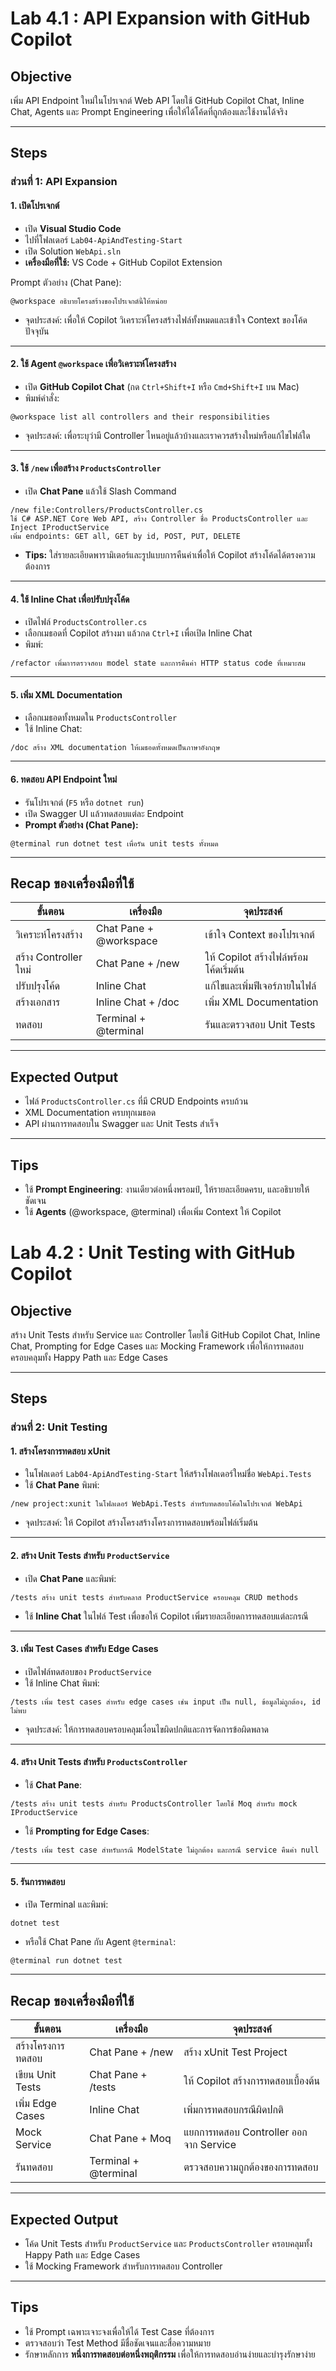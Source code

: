# Lab 4.1 : API Expansion with GitHub Copilot

## Objective

เพิ่ม API Endpoint ใหม่ในโปรเจกต์ Web API โดยใช้ GitHub Copilot Chat, Inline Chat, Agents และ Prompt Engineering เพื่อให้ได้โค้ดที่ถูกต้องและใช้งานได้จริง

---

## Steps

### **ส่วนที่ 1: API Expansion**

#### 1. เปิดโปรเจกต์

* เปิด **Visual Studio Code**
* ไปที่โฟลเดอร์ `Lab04-ApiAndTesting-Start`
* เปิด Solution `WebApi.sln`
* **เครื่องมือที่ใช้:** VS Code + GitHub Copilot Extension

Prompt ตัวอย่าง (Chat Pane):

```
@workspace อธิบายโครงสร้างของโปรเจกต์นี้ให้หน่อย
```

* จุดประสงค์: เพื่อให้ Copilot วิเคราะห์โครงสร้างไฟล์ทั้งหมดและเข้าใจ Context ของโค้ดปัจจุบัน

---

#### 2. ใช้ Agent `@workspace` เพื่อวิเคราะห์โครงสร้าง

* เปิด **GitHub Copilot Chat** (กด `Ctrl+Shift+I` หรือ `Cmd+Shift+I` บน Mac)
* พิมพ์คำสั่ง:

```
@workspace list all controllers and their responsibilities
```

* จุดประสงค์: เพื่อระบุว่ามี Controller ไหนอยู่แล้วบ้างและเราควรสร้างใหม่หรือแก้ไขไฟล์ใด

---

#### 3. ใช้ `/new` เพื่อสร้าง `ProductsController`

* เปิด **Chat Pane** แล้วใช้ Slash Command

```
/new file:Controllers/ProductsController.cs
ใช้ C# ASP.NET Core Web API, สร้าง Controller ชื่อ ProductsController และ Inject IProductService
เพิ่ม endpoints: GET all, GET by id, POST, PUT, DELETE
```

* **Tips:** ใส่รายละเอียดพารามิเตอร์และรูปแบบการคืนค่าเพื่อให้ Copilot สร้างโค้ดได้ตรงความต้องการ

---

#### 4. ใช้ **Inline Chat** เพื่อปรับปรุงโค้ด

* เปิดไฟล์ `ProductsController.cs`
* เลือกเมธอดที่ Copilot สร้างมา แล้วกด `Ctrl+I` เพื่อเปิด Inline Chat
* พิมพ์:

```
/refactor เพิ่มการตรวจสอบ model state และการคืนค่า HTTP status code ที่เหมาะสม
```

---

#### 5. เพิ่ม XML Documentation

* เลือกเมธอดทั้งหมดใน `ProductsController`
* ใช้ Inline Chat:

```
/doc สร้าง XML documentation ให้เมธอดทั้งหมดเป็นภาษาอังกฤษ
```

---

#### 6. ทดสอบ API Endpoint ใหม่

* รันโปรเจกต์ (`F5` หรือ `dotnet run`)
* เปิด Swagger UI แล้วทดสอบแต่ละ Endpoint
* **Prompt ตัวอย่าง (Chat Pane):**

```
@terminal run dotnet test เพื่อรัน unit tests ทั้งหมด
```

---

## Recap ของเครื่องมือที่ใช้

| ขั้นตอน               | เครื่องมือ             | จุดประสงค์                             |
| --------------------- | ---------------------- | -------------------------------------- |
| วิเคราะห์โครงสร้าง    | Chat Pane + @workspace | เข้าใจ Context ของโปรเจกต์             |
| สร้าง Controller ใหม่ | Chat Pane + /new       | ให้ Copilot สร้างไฟล์พร้อมโค้ดเริ่มต้น |
| ปรับปรุงโค้ด          | Inline Chat            | แก้ไขและเพิ่มฟีเจอร์ภายในไฟล์          |
| สร้างเอกสาร           | Inline Chat + /doc     | เพิ่ม XML Documentation                |
| ทดสอบ                 | Terminal + @terminal   | รันและตรวจสอบ Unit Tests               |

---

## Expected Output

* ไฟล์ `ProductsController.cs` ที่มี CRUD Endpoints ครบถ้วน
* XML Documentation ครบทุกเมธอด
* API ผ่านการทดสอบใน Swagger และ Unit Tests สำเร็จ

---

## Tips

* ใช้ **Prompt Engineering**: งานเดียวต่อหนึ่งพรอมป์, ให้รายละเอียดครบ, และอธิบายให้ชัดเจน
* ใช้ **Agents** (@workspace, @terminal) เพื่อเพิ่ม Context ให้ Copilot


# Lab 4.2 : Unit Testing with GitHub Copilot

## Objective

สร้าง Unit Tests สำหรับ Service และ Controller โดยใช้ GitHub Copilot Chat, Inline Chat, Prompting for Edge Cases และ Mocking Framework เพื่อให้การทดสอบครอบคลุมทั้ง Happy Path และ Edge Cases

---

## Steps

### **ส่วนที่ 2: Unit Testing**

#### 1. สร้างโครงการทดสอบ xUnit

* ในโฟลเดอร์ `Lab04-ApiAndTesting-Start` ให้สร้างโฟลเดอร์ใหม่ชื่อ `WebApi.Tests`
* ใช้ **Chat Pane** พิมพ์:

```
/new project:xunit ในโฟลเดอร์ WebApi.Tests สำหรับทดสอบโค้ดในโปรเจกต์ WebApi
```

* จุดประสงค์: ให้ Copilot สร้างโครงสร้างโครงการทดสอบพร้อมไฟล์เริ่มต้น

---

#### 2. สร้าง Unit Tests สำหรับ `ProductService`

* เปิด **Chat Pane** และพิมพ์:

```
/tests สร้าง unit tests สำหรับคลาส ProductService ครอบคลุม CRUD methods
```

* ใช้ **Inline Chat** ในไฟล์ Test เพื่อขอให้ Copilot เพิ่มรายละเอียดการทดสอบแต่ละกรณี

---

#### 3. เพิ่ม Test Cases สำหรับ Edge Cases

* เปิดไฟล์ทดสอบของ `ProductService`
* ใช้ Inline Chat พิมพ์:

```
/tests เพิ่ม test cases สำหรับ edge cases เช่น input เป็น null, ข้อมูลไม่ถูกต้อง, id ไม่พบ
```

* จุดประสงค์: ให้การทดสอบครอบคลุมเงื่อนไขผิดปกติและการจัดการข้อผิดพลาด

---

#### 4. สร้าง Unit Tests สำหรับ `ProductsController`

* ใช้ **Chat Pane**:

```
/tests สร้าง unit tests สำหรับ ProductsController โดยใช้ Moq สำหรับ mock IProductService
```

* ใช้ **Prompting for Edge Cases**:

```
/tests เพิ่ม test case สำหรับกรณี ModelState ไม่ถูกต้อง และกรณี service คืนค่า null
```

---

#### 5. รันการทดสอบ

* เปิด Terminal และพิมพ์:

```
dotnet test
```

* หรือใช้ Chat Pane กับ Agent `@terminal`:

```
@terminal run dotnet test
```

---

## Recap ของเครื่องมือที่ใช้

| ขั้นตอน           | เครื่องมือ           | จุดประสงค์                            |
| ----------------- | -------------------- | ------------------------------------- |
| สร้างโครงการทดสอบ | Chat Pane + /new     | สร้าง xUnit Test Project              |
| เขียน Unit Tests  | Chat Pane + /tests   | ให้ Copilot สร้างการทดสอบเบื้องต้น    |
| เพิ่ม Edge Cases  | Inline Chat          | เพิ่มการทดสอบกรณีผิดปกติ              |
| Mock Service      | Chat Pane + Moq      | แยกการทดสอบ Controller ออกจาก Service |
| รันทดสอบ          | Terminal + @terminal | ตรวจสอบความถูกต้องของการทดสอบ         |

---

## Expected Output

* โค้ด Unit Tests สำหรับ `ProductService` และ `ProductsController` ครอบคลุมทั้ง Happy Path และ Edge Cases
* ใช้ Mocking Framework สำหรับการทดสอบ Controller

---

## Tips

* ใช้ Prompt เฉพาะเจาะจงเพื่อให้ได้ Test Case ที่ต้องการ
* ตรวจสอบว่า Test Method มีชื่อชัดเจนและสื่อความหมาย
* รักษาหลักการ **หนึ่งการทดสอบต่อหนึ่งพฤติกรรม** เพื่อให้การทดสอบอ่านง่ายและบำรุงรักษาง่าย
